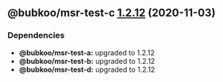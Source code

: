 ## @bubkoo/msr-test-c [1.2.12](https://github.com/bubkoo/monorepo-semantic-release/compare/monorepo-semantic-release-test-c@v1.2.11...monorepo-semantic-release-test-c@v1.2.12) (2020-11-03)





### Dependencies

* **@bubkoo/msr-test-a:** upgraded to 1.2.12
* **@bubkoo/msr-test-b:** upgraded to 1.2.12
* **@bubkoo/msr-test-d:** upgraded to 1.2.12
